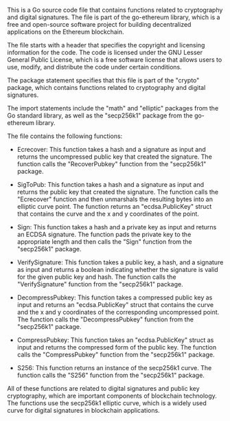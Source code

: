 This is a Go source code file that contains functions related to cryptography and digital signatures. The file is part of the go-ethereum library, which is a free and open-source software project for building decentralized applications on the Ethereum blockchain.

The file starts with a header that specifies the copyright and licensing information for the code. The code is licensed under the GNU Lesser General Public License, which is a free software license that allows users to use, modify, and distribute the code under certain conditions.

The package statement specifies that this file is part of the "crypto" package, which contains functions related to cryptography and digital signatures.

The import statements include the "math" and "elliptic" packages from the Go standard library, as well as the "secp256k1" package from the go-ethereum library.

The file contains the following functions:

- Ecrecover: This function takes a hash and a signature as input and returns the uncompressed public key that created the signature. The function calls the "RecoverPubkey" function from the "secp256k1" package.

- SigToPub: This function takes a hash and a signature as input and returns the public key that created the signature. The function calls the "Ecrecover" function and then unmarshals the resulting bytes into an elliptic curve point. The function returns an "ecdsa.PublicKey" struct that contains the curve and the x and y coordinates of the point.

- Sign: This function takes a hash and a private key as input and returns an ECDSA signature. The function pads the private key to the appropriate length and then calls the "Sign" function from the "secp256k1" package.

- VerifySignature: This function takes a public key, a hash, and a signature as input and returns a boolean indicating whether the signature is valid for the given public key and hash. The function calls the "VerifySignature" function from the "secp256k1" package.

- DecompressPubkey: This function takes a compressed public key as input and returns an "ecdsa.PublicKey" struct that contains the curve and the x and y coordinates of the corresponding uncompressed point. The function calls the "DecompressPubkey" function from the "secp256k1" package.

- CompressPubkey: This function takes an "ecdsa.PublicKey" struct as input and returns the compressed form of the public key. The function calls the "CompressPubkey" function from the "secp256k1" package.

- S256: This function returns an instance of the secp256k1 curve. The function calls the "S256" function from the "secp256k1" package.

All of these functions are related to digital signatures and public key cryptography, which are important components of blockchain technology. The functions use the secp256k1 elliptic curve, which is a widely used curve for digital signatures in blockchain applications.